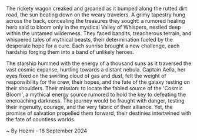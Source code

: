 
The rickety wagon creaked and groaned as it bumped along the rutted dirt road, the sun beating down on the weary travelers.  A grimy tapestry hung across the back, concealing the treasures they sought: a rumored healing herb said to bloom only in the mystical Valley of Whispers, nestled deep within the untamed wilderness. They faced bandits, treacherous terrain, and whispered tales of mythical beasts, their determination fueled by the desperate hope for a cure. Each sunrise brought a new challenge, each hardship forging them into a band of unlikely heroes.

The starship hummed with the energy of a thousand suns as it traversed the vast cosmic expanse, hurtling towards a distant nebula.  Captain Aella, her eyes fixed on the swirling cloud of gas and dust, felt the weight of responsibility for the crew, their hopes, and the fate of the galaxy resting on their shoulders. Their mission: to locate the fabled source of the 'Cosmic Bloom', a mythical energy source rumored to hold the key to defeating the encroaching darkness.  The journey would be fraught with danger, testing their ingenuity, courage, and the very fabric of their alliance.  Yet, the promise of salvation propelled them forward, their destinies intertwined with the fate of countless worlds. 

~ By Hozmi - 18 September 2024
